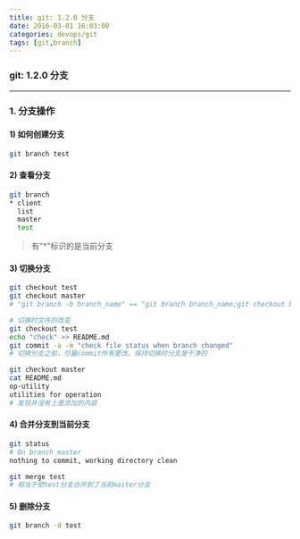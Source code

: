 ```yaml
---
title: git: 1.2.0 分支
date: 2016-03-01 16:03:00
categories: devops/git
tags: [git,branch]
---
```

### git: 1.2.0 分支

---

### 1. 分支操作
#### 1) 如何创建分支
``` bash
git branch test
```

#### 2) 查看分支
``` bash
git branch
* client
  list
  master
  test
```
> 有"\*"标识的是当前分支

#### 3) 切换分支
``` bash
git checkout test
git checkout master
# "git branch -b branch_name" == "git branch branch_name;git checkout branch_name"

# 切换时文件的改变
git checkout test
echo "check" >> README.md
git commit -a -m "check file status when branch changed"
# 切换分支之前，尽量commit所有更改，保持切换时分支是干净的

git checkout master
cat README.md
op-utility
utilities for operation
# 发现并没有上面添加的内容
```

#### 4) 合并分支到当前分支
``` bash
git status
# On branch master
nothing to commit, working directory clean

git merge test
# 相当于把test分支合并到了当前master分支
```

#### 5) 删除分支
``` bash
git branch -d test
```